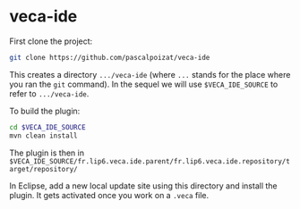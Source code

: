 # veca-ide

First clone the project:

```sh
git clone https://github.com/pascalpoizat/veca-ide
```

This creates a directory `.../veca-ide` (where `...` stands for the place where you ran the `git` command). In the sequel we will use `$VECA_IDE_SOURCE` to refer to `.../veca-ide`.

To build the plugin:

```sh
cd $VECA_IDE_SOURCE
mvn clean install
```

The plugin is then in `$VECA_IDE_SOURCE/fr.lip6.veca.ide.parent/fr.lip6.veca.ide.repository/target/repository/`

In Eclipse, add a new local update site using this directory and install the plugin.
It gets activated once you work on a `.veca` file.
 

